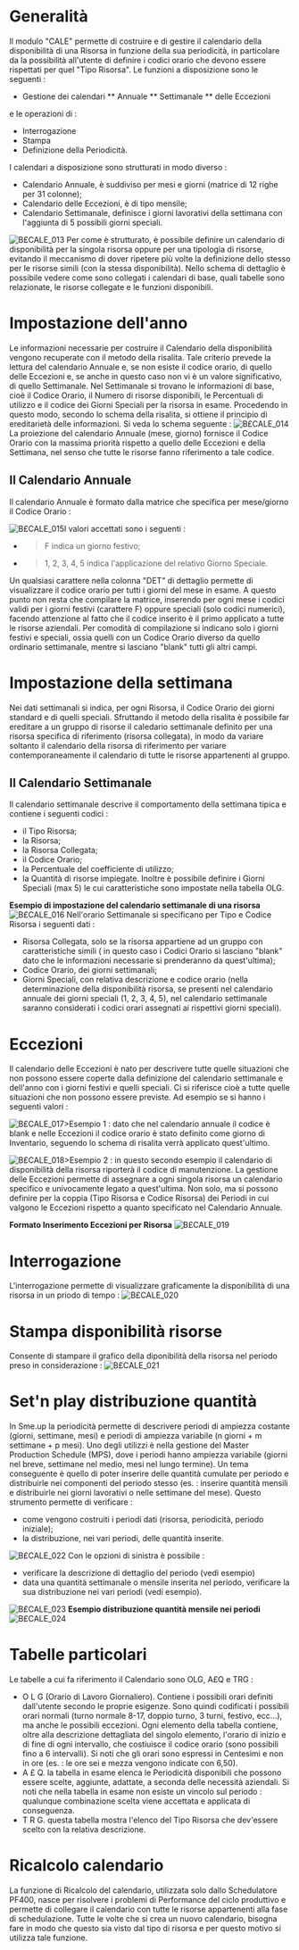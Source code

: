 # Generalità
Il modulo "CALE" permette di costruire e di gestire il calendario della disponibilità di una Risorsa in funzione della sua periodicità, in particolare da la possibilità all'utente di definire i codici orario che devono essere rispettati per quel "Tipo Risorsa".
Le funzioni a disposizione sono le seguenti : 
 * Gestione dei calendari
 ** Annuale
 ** Settimanale
 ** delle Eccezioni

e le operazioni di : 
 * Interrogazione
 * Stampa
 * Definizione della Periodicità.

I calendari a disposizione sono strutturati in modo diverso : 
 * Calendario Annuale, è suddiviso per mesi e giorni (matrice di 12 righe per 31 colonne);
 * Calendario delle Eccezioni, è di tipo mensile;
 * Calendario Settimanale, definisce i giorni lavorativi della settimana con l'aggiunta di 5 possibili giorni speciali.

![B£CALE_013](http://localhost:3000/immagini/B£CALE_002/BXCALE_013.png)
Per come è strutturato, è possibile definire un calendario di disponibilità per la singola risorsa oppure per una tipologia di risorse, evitando il meccanismo di dover ripetere più volte la definizione dello stesso per le risorse simili (con la stessa disponibilità). Nello schema di dettaglio è possibile vedere come sono collegati i calendari di base, quali tabelle sono relazionate, le risorse collegate e le funzioni disponibili.

# Impostazione dell'anno
Le informazioni necessarie per costruire il Calendario della disponibilità vengono recuperate con il metodo della risalita.
Tale criterio prevede la lettura del calendario Annuale e, se non esiste il codice orario, di quello delle Eccezioni e, se anche in questo caso non vi è un valore significativo, di quello Settimanale.
Nel Settimanale si trovano le informazioni di base, cioè il Codice Orario, il Numero di risorse disponibili, le Percentuali di utilizzo e il codice dei Giorni Speciali per la risorsa in esame.
Procedendo in questo modo, secondo lo schema della risalita, si ottiene il principio di ereditarietà delle informazioni.
Si veda lo schema seguente : 
![B£CALE_014](http://localhost:3000/immagini/B£CALE_002/BXCALE_014.png)
La proiezione del calendario Annuale (mese, giorno) fornisce il Codice Orario con la massima priorità rispetto a quello delle Eccezioni e della Settimana, nel senso che tutte le risorse fanno riferimento a tale codice.

## Il Calendario Annuale
Il calendario Annuale è formato dalla matrice che specifica per mese/giorno il Codice Orario : 

![B£CALE_015](http://localhost:3000/immagini/B£CALE_002/BXCALE_015.png)I valori accettati sono i seguenti : 
 * >F indica un giorno festivo;
 * >1, 2, 3, 4, 5 indica l'applicazione del relativo Giorno Speciale.

Un qualsiasi carattere nella colonna "DET" di dettaglio permette di visualizzare il codice orario per tutti i giorni del mese in esame.
A questo punto non resta che compilare la matrice, inserendo per ogni mese i codici validi per i giorni festivi (carattere F) oppure speciali (solo codici numerici), facendo attenzione al fatto che il codice inserito è il primo applicato a tutte le risorse aziendali.
Per comodità di compilazione si indicano solo i giorni festivi e speciali, ossia quelli con un Codice Orario diverso da quello ordinario settimanale, mentre si lasciano "blank" tutti gli altri campi.

# Impostazione della settimana
Nei dati settimanali si indica, per ogni Risorsa, il Codice Orario dei giorni standard e di quelli speciali.
Sfruttando il metodo della risalita è possibile far ereditare a un gruppo di risorse il caledario settimanale definito per una risorsa specifica di riferimento (risorsa collegata), in modo da variare soltanto il calendario della risorsa di riferimento per variare contemporaneamente il calendario di tutte le risorse appartenenti al gruppo.

## Il Calendario Settimanale
Il calendario settimanale descrive il comportamento della settimana tipica e contiene i seguenti codici : 
 * il Tipo Risorsa;
 * la Risorsa;
 * la Risorsa Collegata;
 * il Codice Orario;
 * la Percentuale del coefficiente di utilizzo;
 * la Quantità di risorse impiegate.
Inoltre è possibile definire i Giorni Speciali (max 5) le cui caratteristiche sono impostate nella tabella OLG.

**Esempio di impostazione del calendario settimanale di una risorsa**
![B£CALE_016](http://localhost:3000/immagini/B£CALE_002/BXCALE_016.png)
Nell'orario Settimanale si specificano per Tipo e Codice Risorsa i seguenti dati : 
 * Risorsa Collegata, solo se la risorsa appartiene ad un gruppo con caratteristiche simili ( in questo caso i Codici Orario si lasciano "blank" dato che le informazioni necessarie si prenderanno da quest'ultima);
 * Codice Orario, dei giorni settimanali;
 * Giorni Speciali, con relativa descrizione e codice orario (nella determinazione della disponibilità risorsa, se presenti nel calendario annuale dei giorni speciali (1, 2, 3, 4, 5), nel calendario settimanale saranno considerati i codici orari assegnati ai rispettivi giorni speciali).

# Eccezioni
Il calendario delle Eccezioni è nato per descrivere tutte quelle situazioni che non possono essere coperte dalla definizione del calendario settimanale e dell'anno con i giorni festivi e quelli speciali.
Ci si riferisce cioè a tutte quelle situazioni che non possono essere previste.
Ad esempio se si hanno i seguenti valori : 

![B£CALE_017](http://localhost:3000/immagini/B£CALE_002/BXCALE_017.png)>Esempio 1 :  dato che nel calendario annuale il codice è blank e nelle Eccezioni il codice orario è stato definito come giorno di Inventario, seguendo lo schema di risalita verrà applicato quest'ultimo.

![B£CALE_018](http://localhost:3000/immagini/B£CALE_002/BXCALE_018.png)>Esempio 2 :  in questo secondo esempio il calendario di disponibilità della risorsa riporterà il codice di manutenzione.
La gestione delle Eccezioni permette di assegnare a ogni singola risorsa un calendario specifico e univocamente legato a quest'ultima. Non solo, ma si possono definire per la coppia (Tipo Risorsa e Codice Risorsa) dei Periodi in cui valgono le Eccezioni rispetto a quanto specificato nel Calendario Annuale.

**Formato Inserimento Eccezioni per Risorsa**
![B£CALE_019](http://localhost:3000/immagini/B£CALE_002/BXCALE_019.png)
# Interrogazione
L'interrogazione permette di visualizzare graficamente la disponibilità di una risorsa in un priodo di tempo : 
![B£CALE_020](http://localhost:3000/immagini/B£CALE_002/BXCALE_020.png)
# Stampa disponibilità risorse
Consente di stampare il grafico della diponibilità della risorsa nel periodo preso in considerazione : 
![B£CALE_021](http://localhost:3000/immagini/B£CALE_002/BXCALE_021.png)
# Set'n play distribuzione quantità
In Sme.up la periodicità permette di descrivere periodi di ampiezza costante (giorni, settimane, mesi) e periodi di ampiezza variabile (n giorni + m settimane + p mesi).
Uno degli utilizzi è nella gestione del Master Production Schedule (MPS), dove i periodi hanno ampiezza variabile (giorni nel breve, settimane nel medio, mesi nel lungo termine).
Un tema conseguente è quello di poter inserire delle quantità cumulate per periodo e distribuirle nei componenti del periodo stesso (es. :  inserire quantità mensili e distribuirle nei giorni lavorativi o nelle settimane del mese).
Questo strumento permette di verificare : 
 * come vengono costruiti i periodi dati (risorsa, periodicità, periodo iniziale);
 * la distribuzione, nei vari periodi, delle quantità inserite.

![B£CALE_022](http://localhost:3000/immagini/B£CALE_002/BXCALE_022.png)
Con le opzioni di sinistra è possibile : 
 * verificare la descrizione di dettaglio del periodo (vedi esempio)
 * data una quantità settimanale o mensile inserita nel periodo, verificare la sua distribuzione nei vari periodi (vedi esempio).

![B£CALE_023](http://localhost:3000/immagini/B£CALE_002/BXCALE_023.png)
**Esempio distribuzione quantità mensile nei periodi**
![B£CALE_024](http://localhost:3000/immagini/B£CALE_002/BXCALE_024.png)
# Tabelle particolari
Le tabelle a cui fa riferimento il Calendario sono OLG, A£Q e TRG : 
 * O L G (Orario di Lavoro Giornaliero). Contiene i possibili orari definiti dall'utente secondo le proprie esigenze. Sono quindi codificati i possibili orari normali (turno normale 8-17, doppio turno, 3 turni, festivo, ecc...), ma anche le possibili eccezioni. Ogni elemento della tabella contiene, oltre alla descrizione dettagliata del singolo elemento, l'orario di inizio e di fine di ogni intervallo, che costiuisce il codice orario (sono possibili fino a 6 intervalli). Si noti che gli orari sono espressi in Centesimi e non in ore (es. :  le ore sei e mezza vengono indicate con 6,50).
 * A £ Q. la tabella in esame elenca le Periodicità disponibili che possono essere scelte, aggiunte, adattate, a seconda delle necessità aziendali. Si noti che nella tabella in esame non esiste un vincolo sul periodo :  qualunque combinazione scelta viene accettata e applicata di conseguenza.
 * T R G. questa tabella mostra l'elenco del Tipo Risorsa che dev'essere scelto con la relativa descrizione.

# Ricalcolo calendario
La funzione di Ricalcolo del calendario, utilizzata solo dallo Schedulatore PF400, nasce per risolvere i problemi di Performance del ciclo produttivo e permette di collegare il calendario con tutte le risorse appartenenti alla fase di schedulazione.
Tutte le volte che si crea un nuovo calendario, bisogna fare in modo che questo sia visto dal tipo di risorsa e per questo motivo si utilizza tale funzione.
